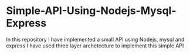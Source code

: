 # Simple-API-Using-Nodejs-Mysql-Express
In this repository I have implemented a small API using Nodejs, mysql and express
I have used three layer archetecture to implement this simple API
